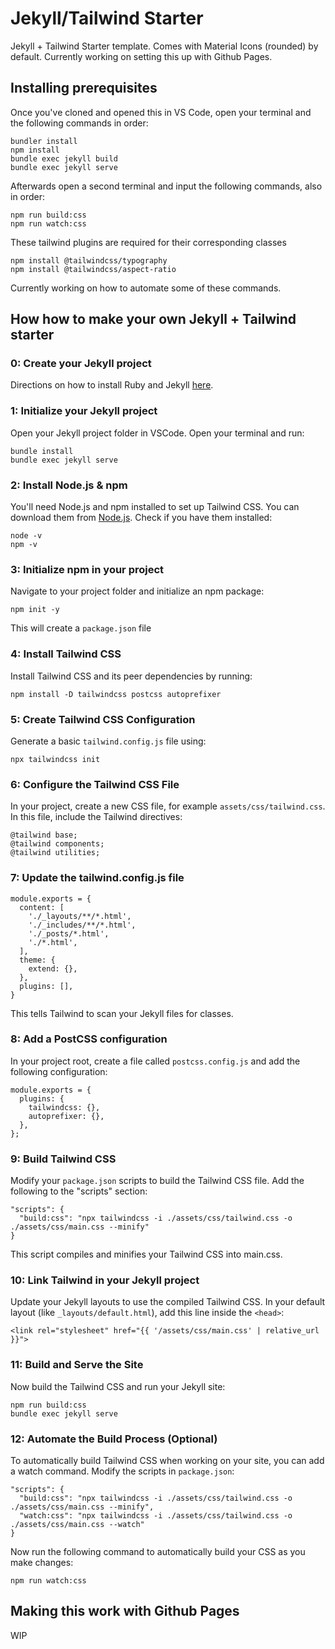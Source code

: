 # Jekyll/Tailwind Starter

Jekyll + Tailwind Starter template. Comes with Material Icons (rounded) by default. Currently working on setting this up with Github Pages.

## Installing prerequisites

Once you've cloned and opened this in VS Code, open your terminal and the following commands in order:

```
bundler install
npm install
bundle exec jekyll build
bundle exec jekyll serve
```

Afterwards open a second terminal and input the following commands, also in order:

```
npm run build:css
npm run watch:css
```

These tailwind plugins are required for their corresponding classes

```
npm install @tailwindcss/typography
npm install @tailwindcss/aspect-ratio
```

Currently working on how to automate some of these commands.

## How how to make your own Jekyll + Tailwind starter

### 0: Create your Jekyll project

Directions on how to install Ruby and Jekyll [here](https://jekyllrb.com/).

### 1: Initialize your Jekyll project

Open your Jekyll project folder in VSCode. Open your terminal and run:

```
bundle install
bundle exec jekyll serve
```

### 2: Install Node.js & npm

You'll need Node.js and npm installed to set up Tailwind CSS. You can download them from [Node.js](https://nodejs.org/en). Check if you have them installed:

```
node -v
npm -v
```

### 3: Initialize npm in your project

Navigate to your project folder and initialize an npm package:

```
npm init -y
```

This will create a `package.json` file

### 4: Install Tailwind CSS

Install Tailwind CSS and its peer dependencies by running:

```
npm install -D tailwindcss postcss autoprefixer
```

### 5: Create Tailwind CSS Configuration

Generate a basic `tailwind.config.js` file using:

```
npx tailwindcss init
```

### 6: Configure the Tailwind CSS File

In your project, create a new CSS file, for example `assets/css/tailwind.css`. In this file, include the Tailwind directives:

```
@tailwind base;
@tailwind components;
@tailwind utilities;
```

### 7: Update the tailwind.config.js file

```
module.exports = {
  content: [
    './_layouts/**/*.html',
    './_includes/**/*.html',
    './_posts/*.html',
    './*.html',
  ],
  theme: {
    extend: {},
  },
  plugins: [],
}
```

This tells Tailwind to scan your Jekyll files for classes.

### 8: Add a PostCSS configuration

In your project root, create a file called `postcss.config.js` and add the following configuration:

```
module.exports = {
  plugins: {
    tailwindcss: {},
    autoprefixer: {},
  },
};
```

### 9: Build Tailwind CSS

Modify your `package.json` scripts to build the Tailwind CSS file. Add the following to the "scripts" section:

```
"scripts": {
  "build:css": "npx tailwindcss -i ./assets/css/tailwind.css -o ./assets/css/main.css --minify"
}
```

This script compiles and minifies your Tailwind CSS into main.css.

### 10: Link Tailwind in your Jekyll project

Update your Jekyll layouts to use the compiled Tailwind CSS. In your default layout (like `_layouts/default.html`), add this line inside the `<head>`:

```
<link rel="stylesheet" href="{{ '/assets/css/main.css' | relative_url }}">
```

### 11: Build and Serve the Site

Now build the Tailwind CSS and run your Jekyll site:

```
npm run build:css
bundle exec jekyll serve
```

### 12: Automate the Build Process (Optional)

To automatically build Tailwind CSS when working on your site, you can add a watch command. Modify the scripts in `package.json`:

```
"scripts": {
  "build:css": "npx tailwindcss -i ./assets/css/tailwind.css -o ./assets/css/main.css --minify",
  "watch:css": "npx tailwindcss -i ./assets/css/tailwind.css -o ./assets/css/main.css --watch"
}
```

Now run the following command to automatically build your CSS as you make changes:

```
npm run watch:css
```

## Making this work with Github Pages

WIP
